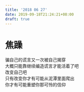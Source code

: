 ```yaml
---
title: '2018 06 27'
date: 2019-09-18T21:24:21+08:00
draft: true
---
```


# 焦躁

骗自己的谎言又一次被自己揭穿  
大概只能靠继续编造谎言才能活着了吧  
改变自己吧  
只有改变你才有可能从泥潭里面爬出  
你才有可能重塑你那可怜的信仰
